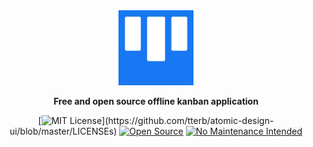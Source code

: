 
<div align="center">
  <img width="120" height="120" src="https://raw.githubusercontent.com/EnockDizraeli/myKanban/master/favicon.png" alt="myKanban icon"/>

  **Free and open source offline kanban application**
  
  [![MIT License](https://img.shields.io/apm/l/atomic-design-ui.svg?)](https://github.com/tterb/atomic-design-ui/blob/master/LICENSEs)
  [![Open Source](https://badges.frapsoft.com/os/v1/open-source.svg?v=103)](https://opensource.org/)
[![No Maintenance Intended](http://unmaintained.tech/badge.svg)](http://unmaintained.tech/)
</div>

